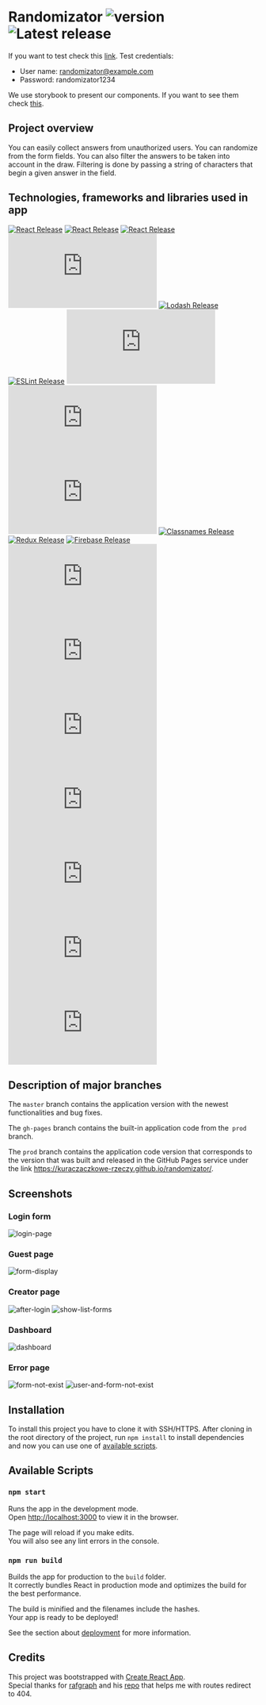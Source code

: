 # Randomizator ![version](https://img.shields.io/github/package-json/v/kurczaczkowe-rzeczy/randomizator) ![Latest release](https://img.shields.io/github/v/release/kurczaczkowe-rzeczy/randomizator?label=latest%20release)

If you want to test check this [link](https://kurczaczkowe-rzeczy.github.io/randomizator/). Test credentials:
- User name: randomizator@example.com
- Password: randomizator1234

We use storybook to present our components. If you want to see them check [this](https://randomizator-stories.web.app).

## Project overview
You can easily collect answers from unauthorized users. You can randomize from the form fields.
You can also filter the answers to be taken into account in the draw. Filtering is done by passing 
a string of characters that begin a given answer in the field.

## Technologies, frameworks and libraries used in app
[![React Release](https://img.shields.io/badge/node-15.14.0-blue)]()
[![React Release](https://img.shields.io/badge/npm-7.10.0-blue)]()
[![React Release](https://img.shields.io/badge/dynamic/json?color=blue&label=react&query=%24.dependencies.react&url=https%3A%2F%2Fraw.githubusercontent.com%2Fkurczaczkowe-rzeczy%2Frandomizator%2Fmaster%2Fpackage.json)]()
[![Uuid Release](https://img.shields.io/badge/dynamic/json?color=blue&label=react-uuid&query=%24.dependencies['react-uuid']&url=https%3A%2F%2Fraw.githubusercontent.com%2Fkurczaczkowe-rzeczy%2Frandomizator%2Fmaster%2Fpackage.json)]()
[![Lodash Release](https://img.shields.io/badge/dynamic/json?color=blue&label=lodash&query=%24.dependencies.lodash&url=https%3A%2F%2Fraw.githubusercontent.com%2Fkurczaczkowe-rzeczy%2Frandomizator%2Fmaster%2Fpackage.json)]()
[![ESLint Release](https://img.shields.io/badge/dynamic/json?color=blue&label=eslint&query=%24.dependencies.eslint&url=https%3A%2F%2Fraw.githubusercontent.com%2Fkurczaczkowe-rzeczy%2Frandomizator%2Fmaster%2Fpackage.json)]()
[![Sass Release](https://img.shields.io/badge/dynamic/json?color=blue&label=sass&query=%24.dependencies['sass']&url=https%3A%2F%2Fraw.githubusercontent.com%2Fkurczaczkowe-rzeczy%2Frandomizator%2Fmaster%2Fpackage.json)]()
[![React Router Release](https://img.shields.io/badge/dynamic/json?color=blue&label=react-router&query=%24.dependencies['react-router']&url=https%3A%2F%2Fraw.githubusercontent.com%2Fkurczaczkowe-rzeczy%2Frandomizator%2Fmaster%2Fpackage.json)]()
[![GitHub Pages Release](https://img.shields.io/badge/dynamic/json?color=blue&label=gh-pages&query=%24.dependencies['gh-pages']&url=https%3A%2F%2Fraw.githubusercontent.com%2Fkurczaczkowe-rzeczy%2Frandomizator%2Fmaster%2Fpackage.json)]()
[![Classnames Release](https://img.shields.io/badge/dynamic/json?color=blue&label=classnames&query=%24.dependencies.classnames&url=https%3A%2F%2Fraw.githubusercontent.com%2Fkurczaczkowe-rzeczy%2Frandomizator%2Fmaster%2Fpackage.json)]()
[![Redux Release](https://img.shields.io/badge/dynamic/json?color=blue&label=redux&query=%24.dependencies.redux&url=https%3A%2F%2Fraw.githubusercontent.com%2Fkurczaczkowe-rzeczy%2Frandomizator%2Fmaster%2Fpackage.json)]()
[![Firebase Release](https://img.shields.io/badge/dynamic/json?color=blue&label=firebase&query=%24.dependencies.firebase&url=https%3A%2F%2Fraw.githubusercontent.com%2Fkurczaczkowe-rzeczy%2Frandomizator%2Fmaster%2Fpackage.json)]()
[![Thunk Release](https://img.shields.io/badge/dynamic/json?color=blue&label=redux-thunk&query=%24.dependencies['redux-thunk']&url=https%3A%2F%2Fraw.githubusercontent.com%2Fkurczaczkowe-rzeczy%2Frandomizator%2Fmaster%2Fpackage.json)]()
[![DnD Release](https://img.shields.io/badge/dynamic/json?color=blue&label=react-dnd&query=%24.dependencies['react-dnd']&url=https%3A%2F%2Fraw.githubusercontent.com%2Fkurczaczkowe-rzeczy%2Frandomizator%2Fmaster%2Fpackage.json)]()
[![React Tag Input Release](https://img.shields.io/badge/dynamic/json?color=blue&label=react-tag-input&query=%24.dependencies['react-tag-input']&url=https%3A%2F%2Fraw.githubusercontent.com%2Fkurczaczkowe-rzeczy%2Frandomizator%2Fmaster%2Fpackage.json)]()
[![Dropzone Release](https://img.shields.io/badge/dynamic/json?color=blue&label=react-dropzone&query=%24.dependencies['react-dropzone']&url=https%3A%2F%2Fraw.githubusercontent.com%2Fkurczaczkowe-rzeczy%2Frandomizator%2Fmaster%2Fpackage.json)]()
[![Papaparse Release](https://img.shields.io/badge/dynamic/json?color=blue&label=react-papaparse&query=%24.dependencies['react-papaparse']&url=https%3A%2F%2Fraw.githubusercontent.com%2Fkurczaczkowe-rzeczy%2Frandomizator%2Fmaster%2Fpackage.json)]()
[![Material-UI icon Release](https://img.shields.io/badge/dynamic/json?color=blue&label=material-ui&query=%24.dependencies['@material-ui/core']&url=https%3A%2F%2Fraw.githubusercontent.com%2Fkurczaczkowe-rzeczy%2Frandomizator%2Fmaster%2Fpackage.json)]()
[![Copy to clipboard](https://img.shields.io/badge/dynamic/json?color=blue&label=react-copy-to-clipboard&query=%24.dependencies['react-copy-to-clipboard']&url=https%3A%2F%2Fraw.githubusercontent.com%2Fkurczaczkowe-rzeczy%2Frandomizator%2Fmaster%2Fpackage.json)]()

## Description of major branches

The `master` branch contains the application version with the newest functionalities and bug fixes.

The `gh-pages` branch contains the built-in application code from the` prod` branch.

The `prod` branch contains the application code version that corresponds to the version that was built and released
in the GitHub Pages service under the link https://kuraczaczkowe-rzeczy.github.io/randomizator/.

## Screenshots

### Login form
![login-page](https://user-images.githubusercontent.com/33415084/95674977-25bb9000-0bb4-11eb-9175-824f79c2b2e4.png)

### Guest page
![form-display](https://user-images.githubusercontent.com/34583194/103149592-1f789100-476b-11eb-8d35-fbce43ab6bd5.png)

### Creator page
![after-login](https://user-images.githubusercontent.com/34583194/178568227-0fc7c80d-9d95-4544-a3fa-19ba239885a7.png)
![show-list-forms](https://user-images.githubusercontent.com/34583194/178568625-d25411c5-ccf3-4e5e-b403-5938a351f1a2.png)

### Dashboard
![dashboard](https://user-images.githubusercontent.com/34583194/178568732-2029c547-d935-49a7-a1f3-2d14f36fc46a.png)

### Error page
![form-not-exist](https://user-images.githubusercontent.com/33415084/95674980-26542680-0bb4-11eb-8f30-a7d7e7a36c50.png)
![user-and-form-not-exist](https://user-images.githubusercontent.com/33415084/95674981-26ecbd00-0bb4-11eb-863a-9fd83ccd9fc5.png)

## Installation

To install this project you have to clone it with SSH/HTTPS. After cloning in the root directory of the project,
run `npm install` to install dependencies and now you can use one of [available scripts](https://github.com/kurczaczkowe-rzeczy/randomizator#available-scripts).

## Available Scripts

### `npm start`

Runs the app in the development mode.<br>
Open [http://localhost:3000](http://localhost:3000) to view it in the browser.

The page will reload if you make edits.<br>
You will also see any lint errors in the console.

### `npm run build`

Builds the app for production to the `build` folder.<br>
It correctly bundles React in production mode and optimizes the build for the best performance.

The build is minified and the filenames include the hashes.<br>
Your app is ready to be deployed!

See the section about [deployment](https://facebook.github.io/create-react-app/docs/deployment) for more information.

## Credits
This project was bootstrapped with [Create React App](https://github.com/facebook/create-react-app). <br>
Special thanks for [rafgraph](https://github.com/rafgraph) and his [repo](https://github.com/rafgraph/spa-github-pages) that helps me
with routes redirect to 404. 
